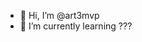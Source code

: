- 👋 Hi, I’m @art3mvp
- 🌱 I’m currently learning ???


<!---
art3mvp/art3mvp is a ✨ special ✨ repository because its `README.md` (this file) appears on your GitHub profile.
You can click the Preview link to take a look at your changes.
--->
